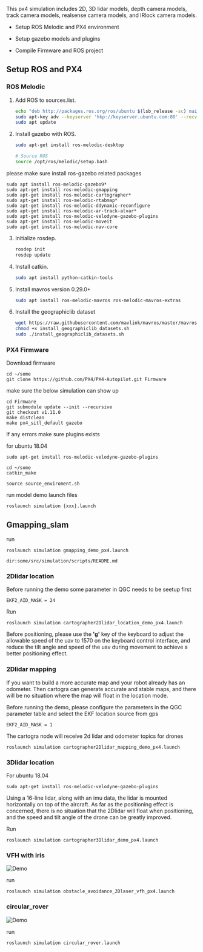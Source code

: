 

This px4 simulation includes 2D, 3D lidar models, depth camera models,  track camera models, realsense camera models, and IRlock camera models.


- Setup ROS Melodic and PX4 environment

- Setup gazebo models and plugins

- Compile Firmware and ROS project 


## Setup ROS and PX4

### ROS Melodic



1. Add ROS to sources.list.

   ```bash
   echo "deb http://packages.ros.org/ros/ubuntu $(lsb_release -sc) main" > /etc/apt/sources.list.d/ros-latest.list
   sudo apt-key adv --keyserver 'hkp://keyserver.ubuntu.com:80' --recv-key C1CF6E31E6BADE8868B172B4F42ED6FBAB17C654
   sudo apt update
   ```

2. Install gazebo with ROS.

   ```bash
   sudo apt-get install ros-melodic-desktop
   
   # Source ROS
   source /opt/ros/melodic/setup.bash
   ```

  please make sure install ros-gazebo related packages


  ```
  sudo apt install ros-melodic-gazebo9*
  sudo apt-get install ros-melodic-gmapping
sudo apt-get install ros-melodic-cartographer*
sudo apt-get install ros-melodic-rtabmap*
sudo apt-get install ros-melodic-ddynamic-reconfigure
sudo apt-get install ros-melodic-ar-track-alvar*
sudo apt-get install ros-melodic-velodyne-gazebo-plugins
sudo apt-get install ros-melodic-moveit 
sudo apt-get install ros-melodic-nav-core

  ```

3. Initialize rosdep.

   ```bash
   rosdep init
   rosdep update
   ```

4. Install catkin.

   ```bash
   sudo apt install python-catkin-tools
   ```

5. Install mavros version 0.29.0+ 

   ```bash
   sudo apt install ros-melodic-mavros ros-melodic-mavros-extras
   ```

6. Install the geographiclib dataset

   ```bash
   wget https://raw.githubusercontent.com/mavlink/mavros/master/mavros/scripts/install_geographiclib_datasets.sh
   chmod +x install_geographiclib_datasets.sh
   sudo ./install_geographiclib_datasets.sh
   ```


### PX4 Firmware


Download firmware 

```
cd ~/some
git clone https://github.com/PX4/PX4-Autopilot.git Firmware
```

make sure the below simulation can show up

```
cd Firmware
git submodule update --init --recursive
git checkout v1.11.0
make distclean
make px4_sitl_default gazebo
```



If any errors make sure plugins exists


for ubuntu 18.04

```
sudo apt-get install ros-melodic-velodyne-gazebo-plugins
```

```
cd ~/some
catkin_make
```

```
source source_enviroment.sh
```


run model demo launch files 

```
roslaunch simulation {xxx}.launch
```

## Gmapping_slam

run

```
roslaunch simulation gmapping_demo_px4.launch
```


```
dir:some/src/simulation/scripts/README.md
```

### 2Dlidar location

Before running the demo some parameter in QGC needs to be seetup first

```
EKF2_AID_MASK = 24
```

Run

```
roslaunch simulation cartographer2Dlidar_location_demo_px4.launch
```

Before positioning, please use the **'g'** key of the keyboard to adjust the allowable speed of the uav to 1570 on the keyboard control interface, and reduce the tilt angle and speed of the uav during movement to achieve a better positioning effect.



### 2Dlidar mapping

If you want to build a more accurate map and your robot already has an odometer. Then cartogra can generate accurate and stable maps, and there will be no situation where the map will float in the location mode.

Before running the demo, please configure the parameters in the QGC parameter table and select the EKF location source from gps

```
EKF2_AID_MASK = 1
```

The cartogra node will receive 2d lidar and odometer topics for drones

```
roslaunch simulation cartographer2Dlidar_mapping_demo_px4.launch
```

### 3Dlidar location


For ubuntu 18.04

```
sudo apt-get install ros-melodic-velodyne-gazebo-plugins
```
Using a 16-line lidar, along with an imu data, the lidar is mounted horizontally on top of the aircraft. As far as the positioning effect is concerned, there is no situation that the 2Dlidar will float when positioning, and the speed and tilt angle of the drone can be greatly improved.


Run

```
roslaunch simulation cartographer3Dlidar_demo_px4.launch
```

### VFH with iris
![Demo](./images/offboard3.gif)

run
```
roslaunch simulation obstacle_avoidance_2Dlaser_vfh_px4.launch
```
### circular_rover

![Demo](./images/circular_rover.gif)

run
```
roslaunch simulation circular_rover.launch 
```

